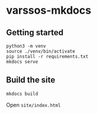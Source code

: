 # varssos-mkdocs



## Getting started

```
python3 -m venv
source ./venv/bin/activate
pip install -r requirements.txt
mkdocs serve
```

## Build the site

```
mkdocs build
```

Open `site/index.html`